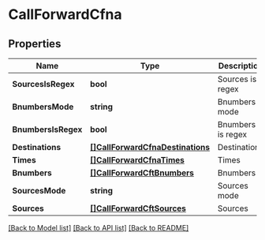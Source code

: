 # CallForwardCfna

## Properties

Name | Type | Description | Notes
------------ | ------------- | ------------- | -------------
**SourcesIsRegex** | **bool** | Sources is regex | 
**BnumbersMode** | **string** | Bnumbers mode | 
**BnumbersIsRegex** | **bool** | Bnumbers is regex | 
**Destinations** | [**[]CallForwardCfnaDestinations**](CallForward_cfna_destinations.md) | Destinations | 
**Times** | [**[]CallForwardCfnaTimes**](CallForward_cfna_times.md) | Times | 
**Bnumbers** | [**[]CallForwardCftBnumbers**](CallForward_cft_bnumbers.md) | Bnumbers | 
**SourcesMode** | **string** | Sources mode | 
**Sources** | [**[]CallForwardCftSources**](CallForward_cft_sources.md) | Sources | 

[[Back to Model list]](../README.md#documentation-for-models) [[Back to API list]](../README.md#documentation-for-api-endpoints) [[Back to README]](../README.md)


